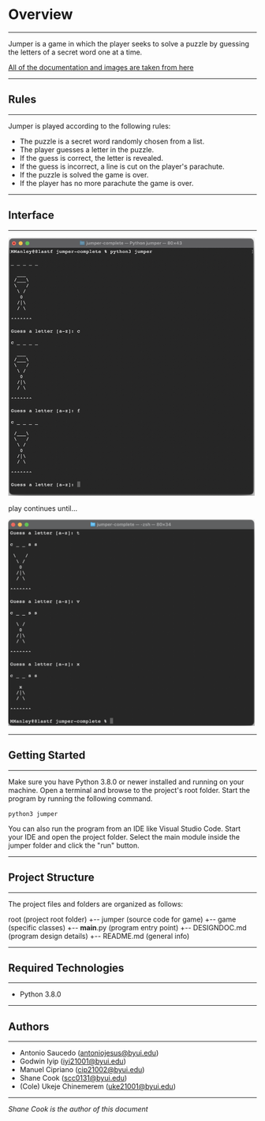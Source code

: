 # Overview
---
Jumper is a game in which the player seeks to solve a puzzle by guessing the letters of a secret word one at a time.

[All of the documentation and images are taken from here](https://byui-cse.github.io/cse210-course-competency/encapsulation/materials/jumper-specification.html)

---
## Rules
---
Jumper is played according to the following rules:

* The puzzle is a secret word randomly chosen from a list.
* The player guesses a letter in the puzzle.
* If the guess is correct, the letter is revealed.
* If the guess is incorrect, a line is cut on the player's parachute.
* If the puzzle is solved the game is over.
* If the player has no more parachute the game is over.

---
## Interface

---
<img src="images/jumper-screenshot-1.png" alt="Jumper Screenshot 1" width="500">

play continues until...

<img src="images/jumper-screenshot-2.png" alt="Jumper Screenshot 2" width="500">

---
## Getting Started

---
Make sure you have Python 3.8.0 or newer installed and running on your machine. Open a terminal and browse to the project's root folder. Start the program by running the following command.

    python3 jumper

You can also run the program from an IDE like Visual Studio Code. Start your IDE and open the project folder. Select the main module inside the jumper folder and click the "run" button.

---
## Project Structure

---
The project files and folders are organized as follows:

root                    (project root folder)
+-- jumper              (source code for game)
  +-- game              (specific classes)
  +-- __main__.py       (program entry point)
+-- DESIGNDOC.md        (program design details)
+-- README.md           (general info)

---
## Required Technologies

---
* Python 3.8.0

---
## Authors

---
* Antonio Saucedo (antoniojesus@byui.edu)
* Godwin Iyip (iyi21001@byui.edu)
* Manuel Cipriano (cip21002@byui.edu)
* Shane Cook (scc0131@byui.edu)
* (Cole) Ukeje Chinemerem (uke21001@byui.edu)

---
*Shane Cook is the author of this document*